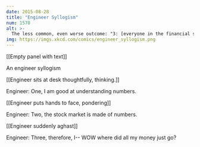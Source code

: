 ```yaml
---
date: 2015-08-28
title: "Engineer Syllogism"
num: 1570
alt: >-
  The less common, even worse outcome: "3: [everyone in the financial system] WOW, where did all my money just go?"
img: https://imgs.xkcd.com/comics/engineer_syllogism.png
---
```

[[Empty panel with text]]

An engineer syllogism

[[Engineer sits at desk thoughtfully, thinking.]]

Engineer: One, I am good at understanding numbers.

[[Engineer puts hands to face, pondering]]

Engineer: Two, the stock market is made of numbers.

[[Engineer suddenly aghast]]

Engineer: Three, therefore, I-- WOW where did all my money just go?

